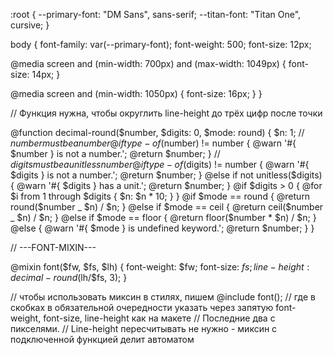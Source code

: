 <!-- --------------FONT-LINK------------ -->

<link rel="preconnect" href="https://fonts.gstatic.com">
<link href="https://fonts.googleapis.com/css2?family=DM+Sans:wght@400;500;700&family=Titan+One&display=swap"
     rel="stylesheet">

<!-- -----------FONT-ROOTS--------- -->

:root {
--primary-font: "DM Sans", sans-serif;
--titan-font: "Titan One", cursive;
}

<!-- ------------BODY------------ -->

body {
font-family: var(--primary-font);
font-weight: 500;
font-size: 12px;

@media screen and (min-width: 700px) and (max-width: 1049px) {
font-size: 14px;
}

@media screen and (min-width: 1050px) {
font-size: 16px;
}
}

<!-- Функция и миксин для шрифта -->

// Функция нужна, чтобы округлить line-height до трёх цифр после точки

@function decimal-round($number, $digits: 0, $mode: round) {
  $n: 1;
  // $number must be a number
  @if type-of($number) != number {
@warn '#{ $number } is not a number.';
    @return $number;
  }
  // $digits must be a unitless number
  @if type-of($digits) != number {
@warn '#{ $digits } is not a number.';
    @return $number;
  } @else if not unitless($digits) {
@warn '#{ $digits } has a unit.';
    @return $number;
  }
  @if $digits > 0 {
    @for $i from 1 through $digits {
      $n: $n * 10;
    }
  }
  @if $mode == round {
    @return round($number _ $n) / $n;
  } @else if $mode == ceil {
    @return ceil($number _ $n) / $n;
  } @else if $mode == floor {
    @return floor($number \* $n) / $n;
} @else {
@warn '#{ $mode } is undefined keyword.';
@return $number;
}
}

// ---FONT-MIXIN---

@mixin font($fw, $fs, $lh) {
  font-weight: $fw;
  font-size: $fs;
  line-height: decimal-round($lh/$fs, 3);
}

// чтобы использовать миксин в стилях, пишем @include font();
// где в скобках в обязательной очередности указать через запятую font-weight, font-size, line-height как на макете
// Последние два с пикселями.
// Line-height пересчитывать не нужно - миксин с подключенной функцией делит автоматом
